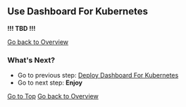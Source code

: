 ## Use Dashboard For Kubernetes

**!!! TBD !!!**

[Go back to Overview](../README.html#overview)



### What's Next?

- Go to previous step: [Deploy Dashboard For Kubernetes](deploy-dashboard-for-kubernetes.html)
- Go to next step: **Enjoy**

[Go to Top](#use-dashboard-for-kubernetes)
[Go back to Overview](../README.html#overview)



